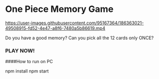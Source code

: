 # One Piece Memory Game

https://user-images.githubusercontent.com/95167364/186363021-49508915-fd52-4e47-a8f6-7480a5b86619.mp4


Do you have a good memory? Can you pick all the 12 cards only ONCE?

### PLAY NOW!

####How to run on PC

npm install
npm start
